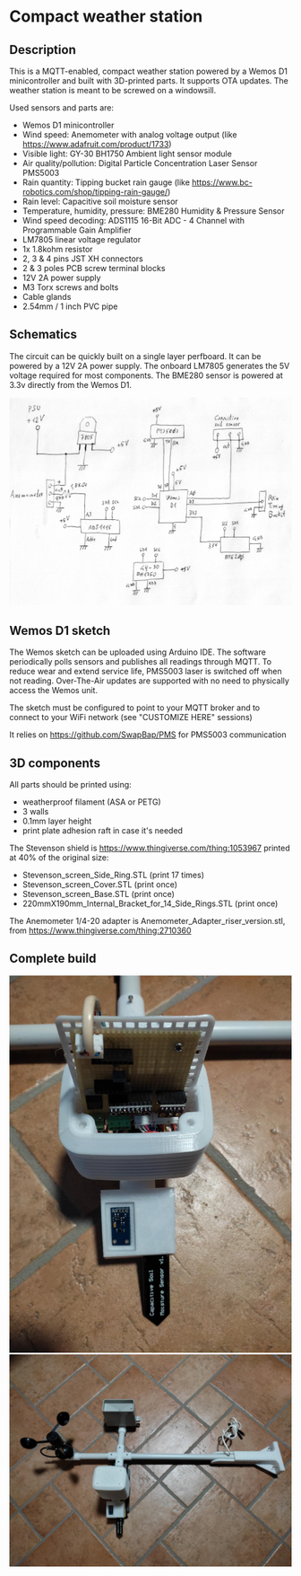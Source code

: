 # Compact weather station

## Description

This is a MQTT-enabled, compact weather station powered by a Wemos D1 minicontroller and built with 3D-printed parts. It supports OTA updates.
The weather station is meant to be screwed on a windowsill.

Used sensors and parts are:

- Wemos D1 minicontroller
- Wind speed: Anemometer with analog voltage output (like https://www.adafruit.com/product/1733)
- Visible light: GY-30 BH1750 Ambient light sensor module
- Air quality/pollution: Digital Particle Concentration Laser Sensor PMS5003
- Rain quantity: Tipping bucket rain gauge (like https://www.bc-robotics.com/shop/tipping-rain-gauge/)
- Rain level: Capacitive soil moisture sensor
- Temperature, humidity, pressure: BME280 Humidity & Pressure Sensor
- Wind speed decoding: ADS1115 16-Bit ADC - 4 Channel with Programmable Gain Amplifier
- LM7805 linear voltage regulator
- 1x 1.8kohm resistor
- 2, 3 & 4 pins JST XH connectors
- 2 & 3 poles PCB screw terminal blocks
- 12V 2A power supply
- M3 Torx screws and bolts
- Cable glands
- 2.54mm / 1 inch PVC pipe


## Schematics

The circuit can be quickly built on a single layer perfboard. It can be powered by a 12V 2A power supply. The onboard LM7805 generates the 5V voltage required for most components. The BME280 sensor is powered at 3.3v directly from the Wemos D1.

<img src="./pics/weatherstation-schematics.png"/>


## Wemos D1 sketch 

The Wemos sketch can be uploaded using Arduino IDE. The software periodically polls sensors and publishes all readings through MQTT. To reduce wear and extend service life, PMS5003 laser is switched off when not reading.
Over-The-Air updates are supported with no need to physically access the Wemos unit.

The sketch must be configured to point to your MQTT broker and to connect to your WiFi network (see "CUSTOMIZE HERE" sessions)

It relies on https://github.com/SwapBap/PMS for PMS5003 communication


## 3D components

All parts should be printed using:

- weatherproof filament (ASA or PETG)
- 3 walls
- 0.1mm layer height
- print plate adhesion raft in case it's needed

The Stevenson shield is https://www.thingiverse.com/thing:1053967 printed at 40% of the original size:

- Stevenson_screen_Side_Ring.STL (print 17 times)
- Stevenson_screen_Cover.STL (print once)
- Stevenson_screen_Base.STL (print once)
- 220mmX190mm_Internal_Bracket_for_14_Side_Rings.STL (print once)

The Anemometer 1/4-20 adapter is Anemometer_Adapter_riser_version.stl, from https://www.thingiverse.com/thing:2710360


## Complete build

<img src="./pics/raw_IMG_20211016_144007-thumb.jpg"/>

<img src="./pics/raw_IMG_20211016_221754-thumb.jpg"/>
